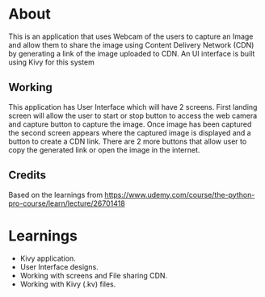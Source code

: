 # About
This is an application that uses Webcam of the users to capture an Image and allow them to 
share the image using Content Delivery Network (CDN) by generating a link of the image uploaded to CDN.
An UI interface is built using Kivy for this system

## Working
This application has User Interface which will have 2 screens. First landing screen will allow the user to 
start or stop button to access the web camera and capture button to capture the image. Once image has been captured
the second screen appears where the captured image is displayed and a button to create a CDN link. 
There are 2 more buttons that allow user to copy the generated link or open the image in the internet.

## Credits
Based on the learnings from https://www.udemy.com/course/the-python-pro-course/learn/lecture/26701418


# Learnings
- Kivy application.
- User Interface designs.
- Working with screens and File sharing CDN.
- Working with Kivy (.kv) files.
